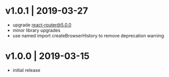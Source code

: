 # v1.0.1 | 2019-03-27
* upgrade react-router@5.0.0
* minor library upgrades
* use named import createBrowserHistory to remove deprecation warning

# v1.0.0 | 2019-03-15
* initial release
